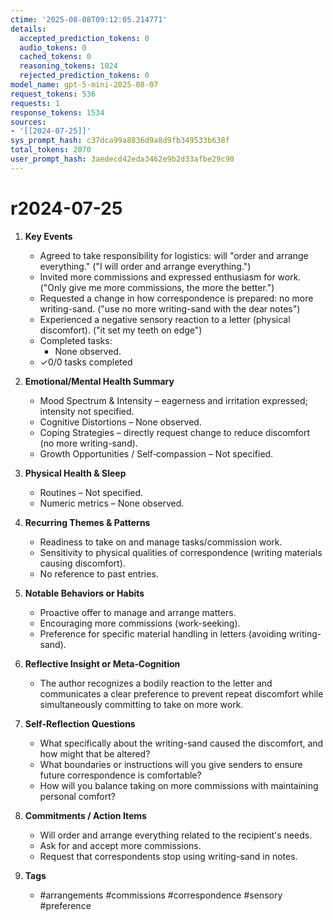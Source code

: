 ```yaml
---
ctime: '2025-08-08T09:12:05.214771'
details:
  accepted_prediction_tokens: 0
  audio_tokens: 0
  cached_tokens: 0
  reasoning_tokens: 1024
  rejected_prediction_tokens: 0
model_name: gpt-5-mini-2025-08-07
request_tokens: 536
requests: 1
response_tokens: 1534
sources:
- '[[2024-07-25]]'
sys_prompt_hash: c37dca99a8836d9a8d9fb349533b638f
total_tokens: 2070
user_prompt_hash: 3aedecd42eda3462e9b2d33afbe29c90
---
```

# r2024-07-25

1. **Key Events**
   - Agreed to take responsibility for logistics: will "order and arrange everything." ("I will order and arrange everything.")  
   - Invited more commissions and expressed enthusiasm for work. ("Only give me more commissions, the more the better.")  
   - Requested a change in how correspondence is prepared: no more writing-sand. ("use no more writing-sand with the dear notes")  
   - Experienced a negative sensory reaction to a letter (physical discomfort). ("it set my teeth on edge")  
   - Completed tasks:
     - None observed.
   - ✓0/0 tasks completed

2. **Emotional/Mental Health Summary**
   - Mood Spectrum & Intensity – eagerness and irritation expressed; intensity not specified.  
   - Cognitive Distortions – None observed.  
   - Coping Strategies – directly request change to reduce discomfort (no more writing-sand).  
   - Growth Opportunities / Self‑compassion – Not specified.

3. **Physical Health & Sleep**
   - Routines – Not specified.  
   - Numeric metrics – None observed.

4. **Recurring Themes & Patterns**
   - Readiness to take on and manage tasks/commission work.  
   - Sensitivity to physical qualities of correspondence (writing materials causing discomfort).  
   - No reference to past entries.

5. **Notable Behaviors or Habits**
   - Proactive offer to manage and arrange matters.  
   - Encouraging more commissions (work-seeking).  
   - Preference for specific material handling in letters (avoiding writing-sand).

6. **Reflective Insight or Meta‑Cognition**
   - The author recognizes a bodily reaction to the letter and communicates a clear preference to prevent repeat discomfort while simultaneously committing to take on more work.

7. **Self‑Reflection Questions**
   - What specifically about the writing-sand caused the discomfort, and how might that be altered?  
   - What boundaries or instructions will you give senders to ensure future correspondence is comfortable?  
   - How will you balance taking on more commissions with maintaining personal comfort?

8. **Commitments / Action Items**
   - Will order and arrange everything related to the recipient's needs.  
   - Ask for and accept more commissions.  
   - Request that correspondents stop using writing-sand in notes.

9. **Tags**
   - #arrangements #commissions #correspondence #sensory #preference